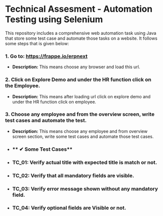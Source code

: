 # Technical Assesment - Automation Testing using Selenium
This repository includes a comprehensive web automation task using Java that store some test case and automate those tasks on a website. It follows some steps that is given below:


 ### 1. **Go to: https://frappe.io/erpnext**
 - **Description:** This means choose any browser and load this url.


 ### 2. **Click on Explore Demo and under the HR function click on the Employee.**
- **Description:** This means after loading url click on explore demo and under the HR function click on employee.
  


### 3. **Choose any employee and from the overview screen, write test cases and automate the test.**
- **Description:** This means choose any employee and from overview screen section, write some test cases and automate those test cases.

  
- ###  **  ✔ Some Test Cases**
- ### TC_01: Verify actual title with expected title is match or not.
- ### TC_02: Verify that all mandatory fields are visible.
- ### TC_03: Verify error message shown without any mandatory field.
- ### TC_04: Verify optional fields are Visible or not.
  
   
